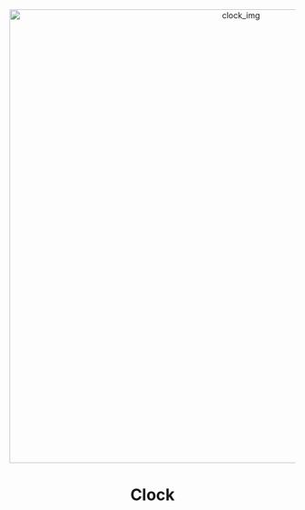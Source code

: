 <div align="center">
<a href="https://launeedsa.github.io/clock"><img src="https://hadrianlau.com/wp-content/uploads/2023/09/image_2023-09-22_102841493.png" alt="clock_img" width=800></a>
<h1>Clock</h1>
</div>
